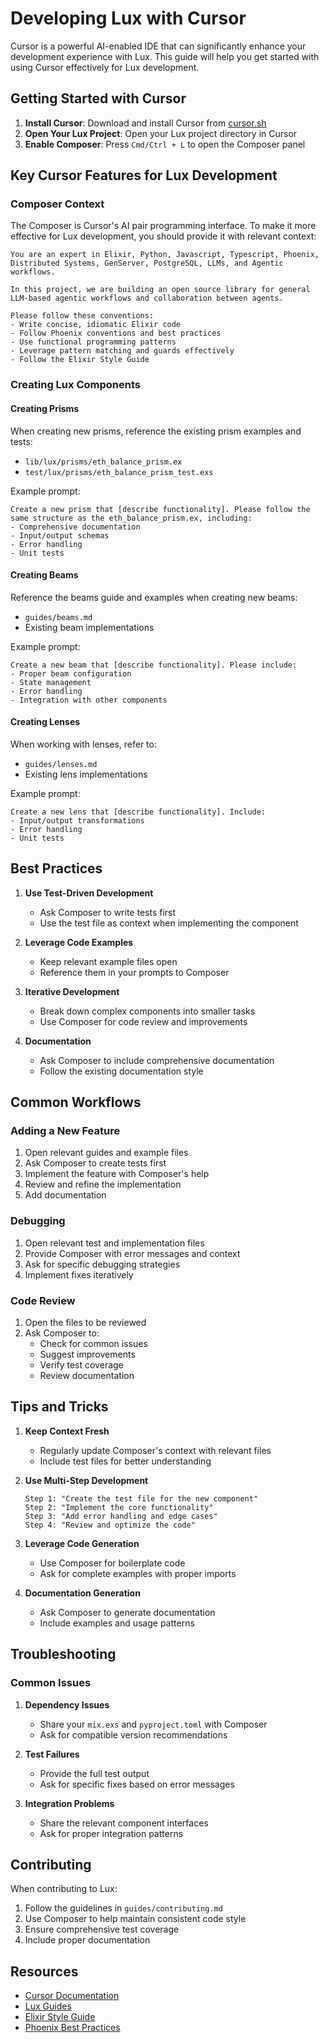 # Developing Lux with Cursor

Cursor is a powerful AI-enabled IDE that can significantly enhance your development experience with Lux. This guide will help you get started with using Cursor effectively for Lux development.

## Getting Started with Cursor

1. **Install Cursor**: Download and install Cursor from [cursor.sh](https://cursor.sh)
2. **Open Your Lux Project**: Open your Lux project directory in Cursor
3. **Enable Composer**: Press `Cmd/Ctrl + L` to open the Composer panel

## Key Cursor Features for Lux Development

### Composer Context

The Composer is Cursor's AI pair programming interface. To make it more effective for Lux development, you should provide it with relevant context:

```
You are an expert in Elixir, Python, Javascript, Typescript, Phoenix, Distributed Systems, GenServer, PostgreSQL, LLMs, and Agentic workflows.

In this project, we are building an open source library for general LLM-based agentic workflows and collaboration between agents.

Please follow these conventions:
- Write concise, idiomatic Elixir code
- Follow Phoenix conventions and best practices
- Use functional programming patterns
- Leverage pattern matching and guards effectively
- Follow the Elixir Style Guide
```

### Creating Lux Components

#### Creating Prisms

When creating new prisms, reference the existing prism examples and tests:
- `lib/lux/prisms/eth_balance_prism.ex`
- `test/lux/prisms/eth_balance_prism_test.exs`

Example prompt:
```
Create a new prism that [describe functionality]. Please follow the same structure as the eth_balance_prism.ex, including:
- Comprehensive documentation
- Input/output schemas
- Error handling
- Unit tests
```

#### Creating Beams

Reference the beams guide and examples when creating new beams:
- `guides/beams.md`
- Existing beam implementations

Example prompt:
```
Create a new beam that [describe functionality]. Please include:
- Proper beam configuration
- State management
- Error handling
- Integration with other components
```

#### Creating Lenses

When working with lenses, refer to:
- `guides/lenses.md`
- Existing lens implementations

Example prompt:
```
Create a new lens that [describe functionality]. Include:
- Input/output transformations
- Error handling
- Unit tests
```

## Best Practices

1. **Use Test-Driven Development**
   - Ask Composer to write tests first
   - Use the test file as context when implementing the component

2. **Leverage Code Examples**
   - Keep relevant example files open
   - Reference them in your prompts to Composer

3. **Iterative Development**
   - Break down complex components into smaller tasks
   - Use Composer for code review and improvements

4. **Documentation**
   - Ask Composer to include comprehensive documentation
   - Follow the existing documentation style

## Common Workflows

### Adding a New Feature

1. Open relevant guides and example files
2. Ask Composer to create tests first
3. Implement the feature with Composer's help
4. Review and refine the implementation
5. Add documentation

### Debugging

1. Open relevant test and implementation files
2. Provide Composer with error messages and context
3. Ask for specific debugging strategies
4. Implement fixes iteratively

### Code Review

1. Open the files to be reviewed
2. Ask Composer to:
   - Check for common issues
   - Suggest improvements
   - Verify test coverage
   - Review documentation

## Tips and Tricks

1. **Keep Context Fresh**
   - Regularly update Composer's context with relevant files
   - Include test files for better understanding

2. **Use Multi-Step Development**
   ```
   Step 1: "Create the test file for the new component"
   Step 2: "Implement the core functionality"
   Step 3: "Add error handling and edge cases"
   Step 4: "Review and optimize the code"
   ```

3. **Leverage Code Generation**
   - Use Composer for boilerplate code
   - Ask for complete examples with proper imports

4. **Documentation Generation**
   - Ask Composer to generate documentation
   - Include examples and usage patterns

## Troubleshooting

### Common Issues

1. **Dependency Issues**
   - Share your `mix.exs` and `pyproject.toml` with Composer
   - Ask for compatible version recommendations

2. **Test Failures**
   - Provide the full test output
   - Ask for specific fixes based on error messages

3. **Integration Problems**
   - Share the relevant component interfaces
   - Ask for proper integration patterns

## Contributing

When contributing to Lux:
1. Follow the guidelines in `guides/contributing.md`
2. Use Composer to help maintain consistent code style
3. Ensure comprehensive test coverage
4. Include proper documentation

## Resources

- [Cursor Documentation](https://cursor.sh/docs)
- [Lux Guides](./guides/)
- [Elixir Style Guide](https://github.com/christopheradams/elixir_style_guide)
- [Phoenix Best Practices](https://hexdocs.pm/phoenix/overview.html) 